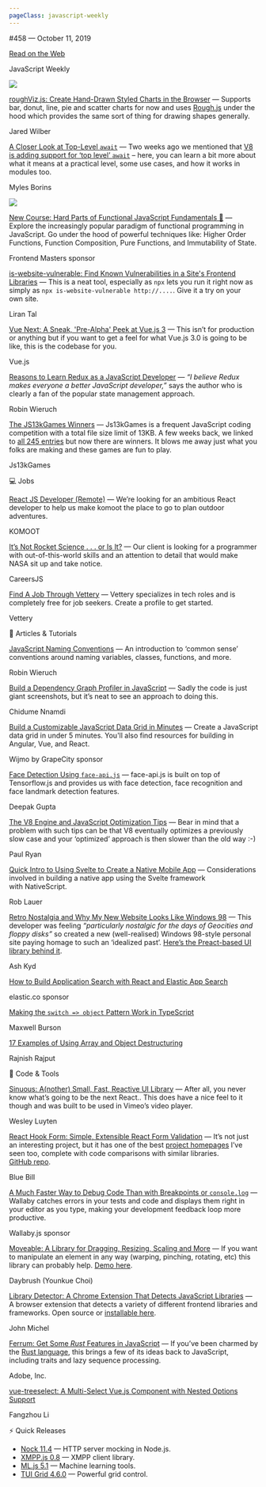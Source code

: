 ```yaml
---
pageClass: javascript-weekly
---
```


<!-- left/right splitbar -->
  

#458 — October 11, 2019

[Read on the Web](https://javascriptweekly.com/link/78417/web)

<!-- masthead -->
 

JavaScript Weekly

 
[![](https://res.cloudinary.com/cpress/image/upload/w_1280,e_sharpen:60/qvvsri8yahc7an9goe4f.jpg)](https://javascriptweekly.com/link/78418/web)
 
 

[roughViz.js: Create Hand-Drawn Styled Charts in the Browser](https://javascriptweekly.com/link/78418/web "github.com") — Supports bar, donut, line, pie and scatter charts for now and uses [Rough.js](https://javascriptweekly.com/link/78419/web) under the hood which provides the same sort of thing for drawing shapes generally.

Jared Wilber

 

[A Closer Look at Top-Level `await`](https://javascriptweekly.com/link/78420/web "v8.dev") — Two weeks ago we mentioned that [V8 is adding support for ‘top level’ `await`](https://javascriptweekly.com/link/78421/web) – here, you can learn a bit more about what it means at a practical level, some use cases, and how it works in modules too.

Myles Borins

 
[![](https://copm.s3.amazonaws.com/b55bc7b7.jpg)](https://javascriptweekly.com/link/78422/web)

[New Course: Hard Parts of Functional JavaScript Fundamentals 🧡](https://javascriptweekly.com/link/78422/web "frontendmasters.com") — Explore the increasingly popular paradigm of functional programming in JavaScript. Go under the hood of powerful techniques like: Higher Order Functions, Function Composition, Pure Functions, and Immutability of State.

Frontend Masters sponsor

 

[is-website-vulnerable: Find Known Vulnerabilities in a Site's Frontend Libraries](https://javascriptweekly.com/link/78423/web "github.com") — This is a neat tool, especially as `npx` lets you run it right now as simply as `npx is-website-vulnerable http://....`. Give it a try on your own site.

Liran Tal

 

[Vue Next: A Sneak, 'Pre-Alpha' Peek at Vue.js 3](https://javascriptweekly.com/link/78424/web "github.com") — This isn’t for production or anything but if you want to get a feel for what Vue.js 3.0 is going to be like, this is the codebase for you.

Vue.js

 

[Reasons to Learn Redux as a JavaScript Developer](https://javascriptweekly.com/link/78425/web "www.robinwieruch.de") — _“I believe Redux makes everyone a better JavaScript developer,”_ says the author who is clearly a fan of the popular state management approach.

Robin Wieruch

 

[The JS13kGames Winners](https://javascriptweekly.com/link/78426/web "js13kgames.com") — Js13kGames is a frequent JavaScript coding competition with a total file size limit of 13KB. A few weeks back, we linked to [all 245 entries](https://javascriptweekly.com/link/78427/web) but now there are winners. It blows me away just what you folks are making and these games are fun to play.

Js13kGames

 

💻 Jobs

 

[React JS Developer \(Remote\)](https://javascriptweekly.com/link/78428/web "www.komoot.com") — We’re looking for an ambitious React developer to help us make komoot the place to go to plan outdoor adventures.

KOMOOT

 

[It’s Not Rocket Science . . . or Is It\?](https://javascriptweekly.com/link/78429/web "job.careersjs.com") — Our client is looking for a programmer with out-of-this-world skills and an attention to detail that would make NASA sit up and take notice.

CareersJS

 

[Find A Job Through Vettery](https://javascriptweekly.com/link/78430/web "www.vettery.com") — Vettery specializes in tech roles and is completely free for job seekers. Create a profile to get started.

Vettery

 

📘 Articles \& Tutorials

 

[JavaScript Naming Conventions](https://javascriptweekly.com/link/78431/web "www.robinwieruch.de") — An introduction to ‘common sense’ conventions around naming variables, classes, functions, and more.

Robin Wieruch

 

[Build a Dependency Graph Profiler in JavaScript](https://javascriptweekly.com/link/78432/web "blog.bitsrc.io") — Sadly the code is just giant screenshots, but it’s neat to see an approach to doing this.

Chidume Nnamdi

 

[Build a Customizable JavaScript Data Grid in Minutes](https://javascriptweekly.com/link/78433/web "www.grapecity.com") — Create a JavaScript data grid in under 5 minutes. You'll also find resources for building in Angular, Vue, and React.

Wijmo by GrapeCity sponsor

 

[Face Detection Using `face-api.js`](https://javascriptweekly.com/link/78434/web "t.co") — face-api.js is built on top of Tensorflow.js and provides us with face detection, face recognition and face landmark detection features.

Deepak Gupta

 

[The V8 Engine and JavaScript Optimization Tips](https://javascriptweekly.com/link/78435/web "alligator.io") — Bear in mind that a problem with such tips can be that V8 eventually optimizes a previously slow case and your ‘optimized’ approach is then slower than the old way :-\)

Paul Ryan

 

[Quick Intro to Using Svelte to Create a Native Mobile App](https://javascriptweekly.com/link/78436/web "www.nativescript.org") — Considerations involved in building a native app using the Svelte framework with NativeScript.

Rob Lauer

 

[Retro Nostalgia and Why My New Website Looks Like Windows 98](https://javascriptweekly.com/link/78437/web "ash.ms") — This developer was feeling _“particularly nostalgic for the days of Geocities and floppy disks”_ so created a new \(well-realised\) Windows 98-style personal site paying homage to such an ‘idealized past’. [Here’s the Preact-based UI library behind it](https://javascriptweekly.com/link/78438/web).

Ash Kyd

 

[How to Build Application Search with React and Elastic App Search](https://javascriptweekly.com/link/78439/web "www.elastic.co")

elastic.co sponsor

 

[Making the `switch => object` Pattern Work in TypeScript](https://javascriptweekly.com/link/78440/web "maxburson.com")

Maxwell Burson

 

[17 Examples of Using Array and Object Destructuring](https://javascriptweekly.com/link/78441/web "buginit.com")

Rajnish Rajput

 

🔧 Code \& Tools

 

[Sinuous: A\(nother\) Small, Fast, Reactive UI Library](https://javascriptweekly.com/link/78442/web "github.com") — After all, you never know what’s going to be the next React.. This does have a nice feel to it though and was built to be used in Vimeo’s video player.

Wesley Luyten

 

[React Hook Form: Simple, Extensible React Form Validation](https://javascriptweekly.com/link/78443/web "react-hook-form.com") — It’s not just an interesting project, but it has one of the best [project homepages](https://javascriptweekly.com/link/78443/web) I’ve seen too, complete with code comparisons with similar libraries. [GitHub repo](https://javascriptweekly.com/link/78444/web).

Blue Bill

 

[A Much Faster Way to Debug Code Than with Breakpoints or `console.log`](https://javascriptweekly.com/link/78457/web "wallabyjs.com") — Wallaby catches errors in your tests and code and displays them right in your editor as you type, making your development feedback loop more productive.

Wallaby.js sponsor

 

[Moveable: A Library for Dragging, Resizing, Scaling and More](https://javascriptweekly.com/link/78446/web "github.com") — If you want to manipulate an element in any way \(warping, pinching, rotating, etc\) this library can probably help. [Demo here](https://javascriptweekly.com/link/78447/web).

Daybrush \(Younkue Choi\)

 

[Library Detector: A Chrome Extension That Detects JavaScript Libraries](https://javascriptweekly.com/link/78448/web "github.com") — A browser extension that detects a variety of different frontend libraries and frameworks. Open source or [installable here](https://javascriptweekly.com/link/78449/web).

John Michel

 

[Ferrum: Get Some _Rust_ Features in JavaScript](https://javascriptweekly.com/link/78450/web "github.com") — If you’ve been charmed by the [Rust language](https://javascriptweekly.com/link/78451/web), this brings a few of its ideas back to JavaScript, including traits and lazy sequence processing.

Adobe, Inc.

 

[vue-treeselect: A Multi-Select Vue.js Component with Nested Options Support](https://javascriptweekly.com/link/78452/web "github.com")

Fangzhou Li

 
<!-- normal content section -->
 

⚡️ Quick Releases

- [Nock 11.4](https://javascriptweekly.com/link/78453/web) — HTTP server mocking in Node.js.
- [XMPP.js 0.8](https://javascriptweekly.com/link/78454/web) — XMPP client library.
- [ML.js 5.1](https://javascriptweekly.com/link/78455/web) — Machine learning tools.
- [TUI Grid 4.6.0](https://javascriptweekly.com/link/78456/web) — Powerful grid control.
